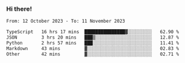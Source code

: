 ### Hi there!

<!--START_SECTION:waka-->

```txt
From: 12 October 2023 - To: 11 November 2023

TypeScript   16 hrs 17 mins  ███████████████▓░░░░░░░░░   62.90 %
JSON         3 hrs 20 mins   ███▒░░░░░░░░░░░░░░░░░░░░░   12.87 %
Python       2 hrs 57 mins   ███░░░░░░░░░░░░░░░░░░░░░░   11.41 %
Markdown     43 mins         ▓░░░░░░░░░░░░░░░░░░░░░░░░   02.83 %
Other        42 mins         ▓░░░░░░░░░░░░░░░░░░░░░░░░   02.71 %
```

<!--END_SECTION:waka-->
